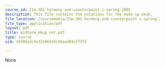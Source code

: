 ```yaml
---
course_id: 21m-301-harmony-and-counterpoint-i-spring-2005
description: This file contains the notations for the make-up exam.
file_location: /coursemedia/21m-301-harmony-and-counterpoint-i-spring-2005/50f09a3c3e32e9b534c56aad04af73f3_midterm_mkup_not.pdf
file_type: application/pdf
layout: pdf
title: midterm_mkup_not.pdf
type: course
uid: 50f09a3c3e32e9b534c56aad04af73f3

---
```

None